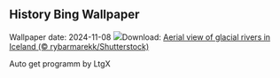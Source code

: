 ## History Bing Wallpaper
Wallpaper date: 2024-11-08
![](https://www.bing.com/th?id=OHR.GlacialRivers_EN-IN8184240040_UHD.jpg&w=1000)Download: [Aerial view of glacial rivers in Iceland (© rybarmarekk/Shutterstock)](https://www.bing.com/th?id=OHR.GlacialRivers_EN-IN8184240040_UHD.jpg)

Auto get programm by LtgX

